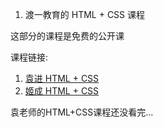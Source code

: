 1. 渡一教育的 HTML + CSS 课程

这部分的课程是免费的公开课

课程链接:
1. [袁进 HTML + CSS](https://ke.qq.com/course/414780?taid=3622607346095164)
2. [姬成 HTML + CSS](https://ke.qq.com/course/231570?taid=2955805083273362)

袁老师的HTML+CSS课程还没看完...
